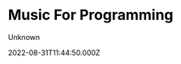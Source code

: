 ---
title: Music For Programming
github: https://github.com/earthytonez/earthyappz
website_url: https://musicforprogramming.net/latest/
author: Unknown
author_link: https://github.com/unknown
author_twitter: Unknown
date: 2022-08-31T11:44:50.000Z
description: >-
  Music For Programming | A Series of Mixes intended for listening while programming to focus the brain and inspire the mind.
ssg:
  - Undefined
css:
  - Mixes
cms:
  - Undefined
category:
  - Blog
draft: true
publish_date: "2021-08-01T07:37:35Z"
update_date: "2022-11-06T10:10:58Z"
github_star: 101
github_fork: 10
---